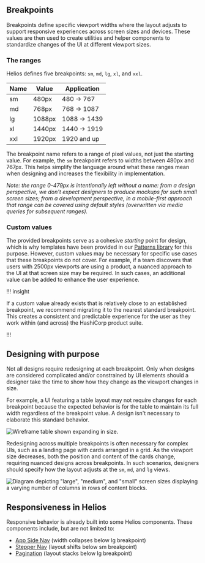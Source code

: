 ## Breakpoints

Breakpoints define specific viewport widths where the layout adjusts to support responsive experiences across screen sizes and devices. These values are then used to create utilities and helper components to standardize changes of the UI at different viewport sizes.

### The ranges

Helios defines five breakpoints: `sm`, `md`, `lg`, `xl`, and `xxl`.

| Name   | Value        | Application                   |
| ------ | ------------ | ----------------------------- |
| sm     | 480px        | 480 → 767                     |
| md     | 768px        | 768 → 1087                    |
| lg     | 1088px       | 1088 → 1439                   |
| xl     | 1440px       | 1440 → 1919                   |
| xxl    | 1920px       | 1920 and up                   |

The breakpoint name refers to a range of pixel values, not just the starting value. For example, the `sm` breakpoint refers to widths between 480px and 767px. This helps simplify the language around what these ranges mean when designing and increases the flexibility in implementation.

_Note: the range 0-479px is intentionally left without a name: from a design perspective, we don't expect designers to produce mockups for such small screen sizes; from a development perspective, in a mobile-first approach that range can be covered using default styles (overwritten via media queries for subsequent ranges)._

### Custom values

The provided breakpoints serve as a cohesive _starting_ point for design, which is why templates have been provided in our [Patterns library](https://www.figma.com/design/5Pv32j4QiOOD8lkFTD1dxC/HDS-Patterns-v2.0?m=auto&node-id=71-11371&t=OvSfKLEJhHntQQZA-1) for this purpose. However, custom values may be necessary for specific use cases that these breakpoints do not cover. For example, if a team discovers that users with 2500px viewports are using a product, a nuanced approach to the UI at that screen size may be required. In such cases, an additional value can be added to enhance the user experience.

!!! insight

If a custom value already exists that is relatively close to an established breakpoint, we recommend migrating it to the nearest standard breakpoint. This creates a consistent and predictable experience for the user as they work within (and across) the HashiCorp product suite.

!!!

## Designing with purpose

Not all designs require redesigning at each breakpoint. Only when designs are considered complicated and/or constrained by UI elements should a designer take the time to show how they change as the viewport changes in size.

For example, a UI featuring a table layout may not require changes for each breakpoint because the expected behavior is for the table to maintain its full width regardless of the breakpoint value. A design isn't necessary to elaborate this standard behavior.

![Wireframe table shown expanding in size.](/assets/foundations/breakpoints/breakpoints-table-example.png)

Redesigning across multiple breakpoints is often necessary for complex UIs, such as a landing page with cards arranged in a grid. As the viewport size decreases, both the position and content of the cards change, requiring nuanced designs across breakpoints. In such scenarios, designers should specify how the layout adjusts at the `sm`, `md`, and `lg` views.

![Diagram depicting "large", "medium", and "small" screen sizes displaying a varying number of columns in rows of content blocks.](/assets/foundations/breakpoints/breakpoints-card-designs-shfting.png)

## Responsiveness in Helios

Responsive behavior is already built into some Helios components. These components include, but are not limited to:
* [App Side Nav](/components/app-side-nav) (width collapses below lg breakpoint)
* [Stepper Nav](/components/stepper/nav) (layout shifts below sm breakpoint)
* [Pagination](/components/pagination) (layout stacks below lg breakpoint)
